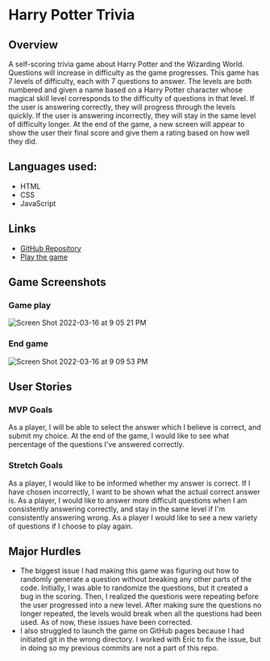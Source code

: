 # Harry Potter Trivia
## Overview
A self-scoring trivia game about Harry Potter and the Wizarding World. Questions will increase in difficulty as the game progresses.
This game has 7 levels of difficulty, each with 7 questions to answer. The levels are both numbered and given a name based on a Harry Potter character whose magical skill level corresponds to the difficulty of questions in that level.
If the user is answering correctly, they will progress through the levels quickly. If the user is answering incorrectly, they will stay in the same level of difficulty longer.
At the end of the game, a new screen will appear to show the user their final score and give them a rating based on how well they did.
## Languages used:
- HTML
- CSS
- JavaScript
## Links
- [GitHub Repository](https://github.com/danianise/triviagame)
- [Play the game](https://danianise.github.io/triviagame/)
## Game Screenshots
### Game play
![Screen Shot 2022-03-16 at 9 05 21 PM](https://user-images.githubusercontent.com/97096664/158716387-f21810b4-2420-4d73-9086-91d41b757e94.png)
### End game
![Screen Shot 2022-03-16 at 9 09 53 PM](https://user-images.githubusercontent.com/97096664/158716798-6dea148d-a8f6-4b0a-87bf-83682a936075.png)
## User Stories
### MVP Goals
As a player, I will be able to select the answer which I believe is correct, and submit my choice.
At the end of the game, I would like to see what percentage of the questions I've answered correctly.
### Stretch Goals
As a player, I would like to be informed whether my answer is correct. If I have chosen incorrectly, I want to be shown what the actual correct answer is.
As a player, I would like to answer more difficult questions when I am consistently answering correctly, and stay in the same level if I'm consistently answering wrong.
As a player I would like to see a new variety of questions if I choose to play again.
## Major Hurdles
- The biggest issue I had making this game was figuring out how to randomly generate a question without breaking any other parts of the code. Initially, I was able to randomize the questions, but it created a bug in the scoring. Then, I realized the questions were repeating before the user progressed into a new level. After making sure the questions no longer repeated, the levels would break when all the questions had been used. As of now, these issues have been corrected.
- I also struggled to launch the game on GitHub pages because I had initiated git in the wrong directory. I worked with Eric to fix the issue, but in doing so my previous commits are not a part of this repo.
